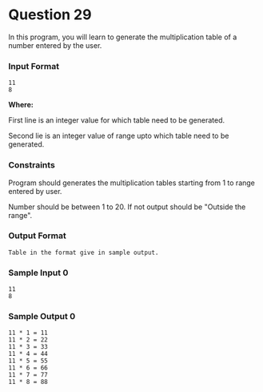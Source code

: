 # Question 29
In this program, you will learn to generate the multiplication table of a number entered by the user.

### Input Format
```
11
8
```
__Where:__

First line is an integer value for which table need to be generated.

Second lie is an integer value of range upto which table need to be generated.

### Constraints

Program should generates the multiplication tables starting from 1 to range entered by user.

Number should be between 1 to 20. If not output should be "Outside the range".

### Output Format
```
Table in the format give in sample output.
```
### Sample Input 0
```
11
8
```
### Sample Output 0
```
11 * 1 = 11
11 * 2 = 22
11 * 3 = 33
11 * 4 = 44
11 * 5 = 55
11 * 6 = 66
11 * 7 = 77
11 * 8 = 88
```
